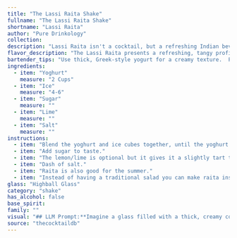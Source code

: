 ```yaml
---
title: "The Lassi Raita Shake"
fullname: "The Lassi Raita Shake"
shortname: "Lassi Raita"
author: "Pure Drinkology"
collection:
description: "Lassi Raita isn't a cocktail, but a refreshing Indian beverage! It hails from the South Asian subcontinent, belonging to the family of yogurt-based drinks like lassi and buttermilk.  Think of it as a creamy, spiced, and chilled beverage perfect for any occasion. "
flavor_description: "The Lassi Raita presents a refreshing, tangy profile. Creamy yoghurt forms the base, balanced by the sharp acidity of lime and a subtle sweetness from sugar. A touch of salt enhances the flavors and adds a savory depth. The ice chills the palate, creating a smooth and refreshing experience. "
bartender_tips: "Use thick, Greek-style yogurt for a creamy texture.  Pulse the ice in a blender before adding the yogurt to ensure a smooth consistency.  Start with a pinch of salt and adjust to taste, remembering that salt enhances sweetness.  Freshly squeezed lime juice is key for a bright, balanced flavor.  Chill the ingredients beforehand for a refreshing drink.  "
ingredients:
  - item: "Yoghurt"
    measure: "2 Cups"
  - item: "Ice"
    measure: "4-6"
  - item: "Sugar"
    measure: ""
  - item: "Lime"
    measure: ""
  - item: "Salt"
    measure: ""
instructions:
  - item: "Blend the yoghurt and ice cubes together, until the yoghurt becomes more liquid."
  - item: "Add sugar to taste."
  - item: "The lemon/lime is optional but it gives it a slightly tart taste."
  - item: "Dash of salt."
  - item: "Raita is also good for the summer."
  - item: "Instead of having a traditional salad you can make raita instead."
glass: "Highball Glass"
category: "shake"
has_alcohol: false
base_spirit:
family: ""
visual: "## LLM Prompt:**Imagine a glass filled with a thick, creamy concoction, the color of a soft, sun-kissed cloud. Its surface shimmers with tiny ice crystals, like a dusting of snow. The drink is subtly layered, with a pale, almost translucent liquid at the bottom, hinting at the tangy lime and the cool, refreshing salt.  A light sprinkle of sugar crystals adds a touch of sparkle, suggesting the sweet undertones of this unique beverage. Describe this Lassi Raita in detail, capturing its visual appeal and texture.** "
source: "thecocktaildb"
---
```


